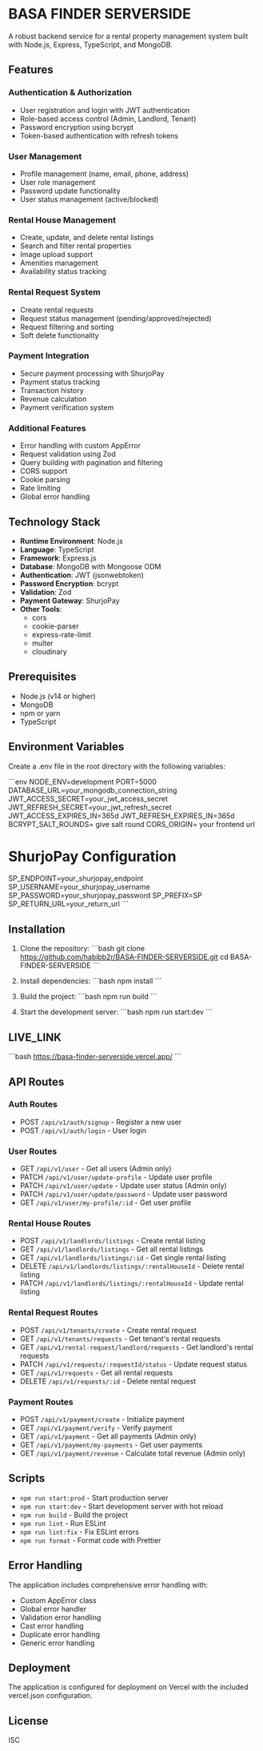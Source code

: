 # BASA FINDER SERVERSIDE

A robust backend service for a rental property management system built with Node.js, Express, TypeScript, and MongoDB.

## Features

### Authentication & Authorization

- User registration and login with JWT authentication
- Role-based access control (Admin, Landlord, Tenant)
- Password encryption using bcrypt
- Token-based authentication with refresh tokens

### User Management

- Profile management (name, email, phone, address)
- User role management
- Password update functionality
- User status management (active/blocked)

### Rental House Management

- Create, update, and delete rental listings
- Search and filter rental properties
- Image upload support
- Amenities management
- Availability status tracking

### Rental Request System

- Create rental requests
- Request status management (pending/approved/rejected)
- Request filtering and sorting
- Soft delete functionality

### Payment Integration

- Secure payment processing with ShurjoPay
- Payment status tracking
- Transaction history
- Revenue calculation
- Payment verification system

### Additional Features

- Error handling with custom AppError
- Request validation using Zod
- Query building with pagination and filtering
- CORS support
- Cookie parsing
- Rate limiting
- Global error handling

## Technology Stack

- **Runtime Environment**: Node.js
- **Language**: TypeScript
- **Framework**: Express.js
- **Database**: MongoDB with Mongoose ODM
- **Authentication**: JWT (jsonwebtoken)
- **Password Encryption**: bcrypt
- **Validation**: Zod
- **Payment Gateway**: ShurjoPay
- **Other Tools**:
  - cors
  - cookie-parser
  - express-rate-limit
  - multer
  - cloudinary

## Prerequisites

- Node.js (v14 or higher)
- MongoDB
- npm or yarn
- TypeScript

## Environment Variables

Create a .env file in the root directory with the following variables:

\`\`\`env
NODE_ENV=development
PORT=5000
DATABASE_URL=your_mongodb_connection_string
JWT_ACCESS_SECRET=your_jwt_access_secret
JWT_REFRESH_SECRET=your_jwt_refresh_secret
JWT_ACCESS_EXPIRES_IN=365d
JWT_REFRESH_EXPIRES_IN=365d
BCRYPT_SALT_ROUNDS= give salt round
CORS_ORIGIN= your frontend url

# ShurjoPay Configuration

SP_ENDPOINT=your_shurjopay_endpoint
SP_USERNAME=your_shurjopay_username
SP_PASSWORD=your_shurjopay_password
SP_PREFIX=SP
SP_RETURN_URL=your_return_url
\`\`\`

## Installation

1. Clone the repository:
   \`\`\`bash
   git clone https://github.com/habibb2r/BASA-FINDER-SERVERSIDE.git
   cd BASA-FINDER-SERVERSIDE
   \`\`\`

2. Install dependencies:
   \`\`\`bash
   npm install
   \`\`\`

3. Build the project:
   \`\`\`bash
   npm run build
   \`\`\`

4. Start the development server:
   \`\`\`bash
   npm run start:dev
   \`\`\`

## LIVE_LINK
\`\`\`bash
   https://basa-finder-serverside.vercel.app/
\`\`\`

## API Routes

### Auth Routes

- POST `/api/v1/auth/signup` - Register a new user
- POST `/api/v1/auth/login` - User login

### User Routes

- GET `/api/v1/user` - Get all users (Admin only)
- PATCH `/api/v1/user/update-profile` - Update user profile
- PATCH `/api/v1/user/update` - Update user status (Admin only)
- PATCH `/api/v1/user/update/password` - Update user password
- GET `/api/v1/user/my-profile/:id` - Get user profile

### Rental House Routes

- POST `/api/v1/landlords/listings` - Create rental listing
- GET `/api/v1/landlords/listings` - Get all rental listings
- GET `/api/v1/landlords/listings/:id` - Get single rental listing
- DELETE `/api/v1/landlords/listings/:rentalHouseId` - Delete rental listing
- PATCH `/api/v1/landlords/listings/:rentalHouseId` - Update rental listing

### Rental Request Routes

- POST `/api/v1/tenants/create` - Create rental request
- GET `/api/v1/tenants/requests` - Get tenant's rental requests
- GET `/api/v1/rental-request/landlord/requests` - Get landlord's rental requests
- PATCH `/api/v1/requests/:requestId/status` - Update request status
- GET `/api/v1/requests` - Get all rental requests
- DELETE `/api/v1/requests/:id` - Delete rental request

### Payment Routes

- POST `/api/v1/payment/create` - Initialize payment
- GET `/api/v1/payment/verify` - Verify payment
- GET `/api/v1/payment` - Get all payments (Admin only)
- GET `/api/v1/payment/my-payments` - Get user payments
- GET `/api/v1/payment/revenue` - Calculate total revenue (Admin only)

## Scripts

- `npm run start:prod` - Start production server
- `npm run start:dev` - Start development server with hot reload
- `npm run build` - Build the project
- `npm run lint` - Run ESLint
- `npm run lint:fix` - Fix ESLint errors
- `npm run format` - Format code with Prettier

## Error Handling

The application includes comprehensive error handling with:

- Custom AppError class
- Global error handler
- Validation error handling
- Cast error handling
- Duplicate error handling
- Generic error handling

## Deployment

The application is configured for deployment on Vercel with the included vercel.json configuration.


## License

ISC
